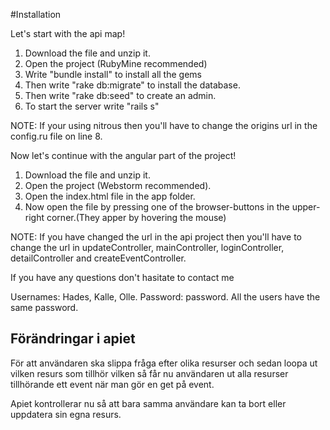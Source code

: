 #Installation

Let's start with the api map!

1. Download the file and unzip it.
2. Open the project (RubyMine recommended)
3. Write "bundle install" to install all the gems
4. Then write "rake db:migrate" to install the database.
5. Then write "rake db:seed" to create an admin.
6. To start the server write "rails s"

NOTE: If your using nitrous then you'll have to change the origins url in the config.ru file on line 8.

Now let's continue with the angular part of the project!

1. Download the file and unzip it.
2. Open the project (Webstorm recommended).
3. Open the index.html file in the app folder.
4. Now open the file by pressing one of the browser-buttons in the upper-right corner.(They apper by hovering the mouse)

NOTE: If you have changed the url in the api project then you'll have to change the url in updateController, mainController, loginController, detailController and createEventController. 

If you have any questions don't hasitate to contact me

Usernames: Hades, Kalle, Olle.
Password: password.
All the users have the same password.

## Förändringar i apiet

För att användaren ska slippa fråga efter olika resurser och sedan loopa ut vilken resurs som tillhör vilken så får nu användaren ut alla resurser tillhörande ett event när man gör en get på event.

Apiet kontrollerar nu så att bara samma användare kan ta bort eller uppdatera sin egna resurs.


